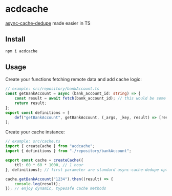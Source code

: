 # acdcache
[async-cache-dedupe](https://github.com/mcollina/async-cache-dedupe) made easier in TS

## Install

```sh
npm i acdcache
``` 

## Usage

Create your functions fetching remote data and add cache logic:

```ts
// example: src/repository/bankAccount.ts
const getBankAccount = async (bank_account_id: string) => {
    const result = await fetch(bank_account_id); // this would be some remote call by ID
    return result;
};
export const definitions = [
    def("getBankAccount", getBankAccount, (_args, _key, result) => [result.id]), // will save as the ID in cache reference
];
```

Create your cache instance:

```ts
// example: src/cache.ts
import { createCache } from "acdcache";
import { definitions } from "./repository/bankAccount";

export const cache = createCache({
    ttl: 60 * 60 * 1000, // 1 hour
}, definitions); // first parameter are standard async-cache-dedupe options

cache.getBankAccount("1234").then((result) => {
    console.log(result);
}); // enjoy dynamic, typesafe cache methods
```


